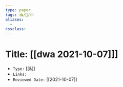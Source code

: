 ```yaml
---
type: paper
tags: 📥️/📜️/🩳
aliases:
  - 
cssclass: 
---
```




# Title: **[[dwa 2021-10-07]]]**
- `Type:` [[&]]
- `Links:`
- `Reviewed Date:` [[2021-10-07]]
